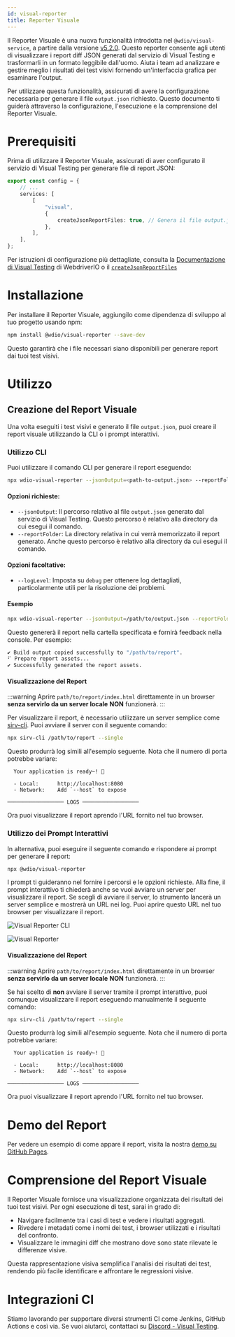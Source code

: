 ```yaml
---
id: visual-reporter
title: Reporter Visuale
---
```


Il Reporter Visuale è una nuova funzionalità introdotta nel `@wdio/visual-service`, a partire dalla versione [v5.2.0](https://github.com/webdriverio/visual-testing/releases/tag/%40wdio%2Fvisual-service%405.2.0). Questo reporter consente agli utenti di visualizzare i report diff JSON generati dal servizio di Visual Testing e trasformarli in un formato leggibile dall'uomo. Aiuta i team ad analizzare e gestire meglio i risultati dei test visivi fornendo un'interfaccia grafica per esaminare l'output.

Per utilizzare questa funzionalità, assicurati di avere la configurazione necessaria per generare il file `output.json` richiesto. Questo documento ti guiderà attraverso la configurazione, l'esecuzione e la comprensione del Reporter Visuale.

# Prerequisiti

Prima di utilizzare il Reporter Visuale, assicurati di aver configurato il servizio di Visual Testing per generare file di report JSON:

```ts
export const config = {
    // ...
    services: [
        [
            "visual",
            {
                createJsonReportFiles: true, // Genera il file output.json
            },
        ],
    ],
};
```

Per istruzioni di configurazione più dettagliate, consulta la [Documentazione di Visual Testing](./) di WebdriverIO o il [`createJsonReportFiles`](./service-options.md#createjsonreportfiles-new)

# Installazione

Per installare il Reporter Visuale, aggiungilo come dipendenza di sviluppo al tuo progetto usando npm:

```bash
npm install @wdio/visual-reporter --save-dev
```

Questo garantirà che i file necessari siano disponibili per generare report dai tuoi test visivi.

# Utilizzo

## Creazione del Report Visuale

Una volta eseguiti i test visivi e generato il file `output.json`, puoi creare il report visuale utilizzando la CLI o i prompt interattivi.

### Utilizzo CLI

Puoi utilizzare il comando CLI per generare il report eseguendo:

```bash
npx wdio-visual-reporter --jsonOutput=<path-to-output.json> --reportFolder=<path-to-store-report> --logLevel=debug
```

#### Opzioni richieste:

-   `--jsonOutput`: Il percorso relativo al file `output.json` generato dal servizio di Visual Testing. Questo percorso è relativo alla directory da cui esegui il comando.
-   `--reportFolder`: La directory relativa in cui verrà memorizzato il report generato. Anche questo percorso è relativo alla directory da cui esegui il comando.

#### Opzioni facoltative:

-   `--logLevel`: Imposta su `debug` per ottenere log dettagliati, particolarmente utili per la risoluzione dei problemi.

#### Esempio

```bash
npx wdio-visual-reporter --jsonOutput=/path/to/output.json --reportFolder=/path/to/report --logLevel=debug
```

Questo genererà il report nella cartella specificata e fornirà feedback nella console. Per esempio:

```bash
✔ Build output copied successfully to "/path/to/report".
⠋ Prepare report assets...
✔ Successfully generated the report assets.
```

#### Visualizzazione del Report

:::warning
Aprire `path/to/report/index.html` direttamente in un browser **senza servirlo da un server locale** **NON** funzionerà.
:::

Per visualizzare il report, è necessario utilizzare un server semplice come [sirv-cli](https://www.npmjs.com/package/sirv-cli). Puoi avviare il server con il seguente comando:

```bash
npx sirv-cli /path/to/report --single
```

Questo produrrà log simili all'esempio seguente. Nota che il numero di porta potrebbe variare:

```logs
  Your application is ready~! 🚀

  - Local:      http://localhost:8080
  - Network:    Add `--host` to expose

────────────────── LOGS ──────────────────
```

Ora puoi visualizzare il report aprendo l'URL fornito nel tuo browser.

### Utilizzo dei Prompt Interattivi

In alternativa, puoi eseguire il seguente comando e rispondere ai prompt per generare il report:

```bash
npx @wdio/visual-reporter
```

I prompt ti guideranno nel fornire i percorsi e le opzioni richieste. Alla fine, il prompt interattivo ti chiederà anche se vuoi avviare un server per visualizzare il report. Se scegli di avviare il server, lo strumento lancerà un server semplice e mostrerà un URL nei log. Puoi aprire questo URL nel tuo browser per visualizzare il report.

![Visual Reporter CLI](/img/visual/cli-screen-recording.gif)

![Visual Reporter](/img/visual/visual-reporter.gif)

#### Visualizzazione del Report

:::warning
Aprire `path/to/report/index.html` direttamente in un browser **senza servirlo da un server locale** **NON** funzionerà.
:::

Se hai scelto di **non** avviare il server tramite il prompt interattivo, puoi comunque visualizzare il report eseguendo manualmente il seguente comando:

```bash
npx sirv-cli /path/to/report --single
```

Questo produrrà log simili all'esempio seguente. Nota che il numero di porta potrebbe variare:

```logs
  Your application is ready~! 🚀

  - Local:      http://localhost:8080
  - Network:    Add `--host` to expose

────────────────── LOGS ──────────────────
```

Ora puoi visualizzare il report aprendo l'URL fornito nel tuo browser.

# Demo del Report

Per vedere un esempio di come appare il report, visita la nostra [demo su GitHub Pages](https://webdriverio.github.io/visual-testing/).

# Comprensione del Report Visuale

Il Reporter Visuale fornisce una visualizzazione organizzata dei risultati dei tuoi test visivi. Per ogni esecuzione di test, sarai in grado di:

-   Navigare facilmente tra i casi di test e vedere i risultati aggregati.
-   Rivedere i metadati come i nomi dei test, i browser utilizzati e i risultati del confronto.
-   Visualizzare le immagini diff che mostrano dove sono state rilevate le differenze visive.

Questa rappresentazione visiva semplifica l'analisi dei risultati dei test, rendendo più facile identificare e affrontare le regressioni visive.

# Integrazioni CI

Stiamo lavorando per supportare diversi strumenti CI come Jenkins, GitHub Actions e così via. Se vuoi aiutarci, contattaci su [Discord - Visual Testing](https://discord.com/channels/1097401827202445382/1186908940286574642).